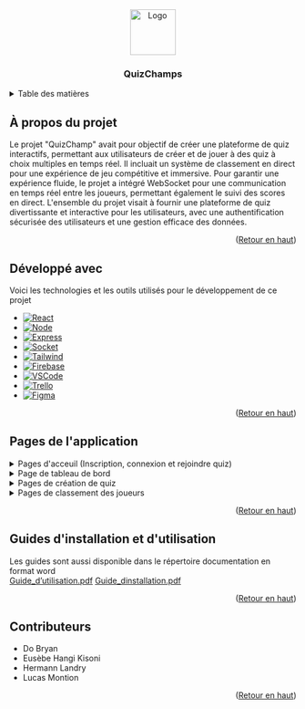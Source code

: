 <div align="center">
    <img src="https://github.com/DoBryanCS/QuizChamps/assets/111463691/5654050d-44c2-4688-9565-56161ae4f660" alt="Logo" width="80" height="80">
    <h3 align="center">QuizChamps</h3>
</div>

<!-- TABLE OF CONTENTS -->
<details>
  <summary>Table des matières</summary>
  <ol>
    <li>
      <a href="#À-propos-du-projet">À propos du projet</a>
    </li>
    <li>
      <a href="#Développé-avec">Développé avec</a>
    </li>
    <li>
      <a href="#Pages-de-lapplication">Pages de l'application</a>
    </li>
    <li>
      <a href="#Guide-dinstallation-et-dutilisation">Guide d'installation et d'utilisation</a>
    </li>
    <li>
      <a href="#Contributeurs">Contributeurs</a>
    </li>
  </ol>
</details>

## À propos du projet

Le projet "QuizChamp" avait pour objectif de créer une plateforme de quiz interactifs, permettant aux utilisateurs de créer et de jouer à des quiz à choix multiples en temps réel. Il incluait un système de classement en direct pour une expérience de jeu compétitive et immersive. Pour garantir une expérience fluide, le projet a intégré WebSocket pour une communication en temps réel entre les joueurs, permettant également le suivi des scores en direct. L'ensemble du projet visait à fournir une plateforme de quiz divertissante et interactive pour les utilisateurs, avec une authentification sécurisée des utilisateurs et une gestion efficace des données.

<p align="right">(<a href="#readme-top">Retour en haut</a>)</p>

## Développé avec

Voici les technologies et les outils utilisés pour le développement de ce projet

* [![React][React.js]][React-url]
* [![Node][Node.js]][Node-url]
* [![Express][Express.js]][Express-url]
* [![Socket][Socket.io]][Socket-url]
* [![Tailwind][Tailwind.css]][Tailwind-url]
* [![Firebase][Firebase]][Firebase-url]
* [![VSCode][VSCode]][VSCode-url]
* [![Trello][Trello]][Trello-url]
* [![Figma][Figma]][Figma-url]

<p align="right">(<a href="#readme-top">Retour en haut</a>)</p>

## Pages de l'application
  <details>
    <summary>Pages d'acceuil (Inscription, connexion et rejoindre quiz)</summary>
    <img src="https://github.com/DoBryanCS/QuizChamps/assets/111463691/6d71b554-5a10-44fc-a4f3-fededddab00c" name="image-name">
    <img src="https://github.com/DoBryanCS/QuizChamps/assets/111463691/98b4bb0a-8b54-4d6a-aab9-7356b45c4e31" name="image-name">
  </details>
  <details>
    <summary>Page de tableau de bord</summary>
    <img src="https://github.com/DoBryanCS/QuizChamps/assets/111463691/77612b7f-286b-4b68-b692-b75c0d385997" name="image-name">
  </details>
  <details>
    <summary>Pages de création de quiz</summary>
    <img src="https://github.com/DoBryanCS/QuizChamps/assets/111463691/e5f02887-d7b4-48c5-967d-c3de6e51a74f" name="image-name>
  </details>
  <details>
    <summary>Pages de salle d'attente pour les joueurs</summary>
    <img src="https://github.com/DoBryanCS/QuizChamps/assets/111463691/c8fe8222-fadd-4699-abca-e62931db9e41" name="image-name">
  </details>
  <details>
    <summary>Pages de classement des joueurs</summary>
    <img src="https://github.com/DoBryanCS/QuizChamps/assets/111463691/01e286c4-a2e8-4f6e-a839-3bbe213ca2d5" name="image-name">
  </details>

  <p align="right">(<a href="#readme-top">Retour en haut</a>)</p>

  ## Guides d'installation et d'utilisation

  Les guides sont aussi disponible dans le répertoire documentation en format word
  <br/>
  [Guide_d’utilisation.pdf](https://github.com/DoBryanCS/QuizChamps/files/12653794/Guide_d.utilisation.pdf)
  [Guide_dinstallation.pdf](https://github.com/DoBryanCS/QuizChamps/files/12653795/Guide_dinstallation.pdf)

  <p align="right">(<a href="#readme-top">Retour en haut</a>)</p>

  ## Contributeurs

  * Do Bryan
  * Eusèbe Hangi Kisoni
  * Hermann Landry
  * Lucas Montion

  <p align="right">(<a href="#readme-top">Retour en haut</a>)</p>

<!-- MARKDOWN LINKS & IMAGES -->
<!-- https://www.markdownguide.org/basic-syntax/#reference-style-links -->
[React.js]: https://img.shields.io/badge/React-20232A?style=for-the-badge&logo=react&logoColor=61DAFB
[React-url]: https://reactjs.org/
[Node.js]: https://img.shields.io/badge/Node%20js-339933?style=for-the-badge&logo=nodedotjs&logoColor=white
[Node-url]: https://nodejs.org/
[Express.js]: https://img.shields.io/badge/Express%20js-000000?style=for-the-badge&logo=express&logoColor=white
[Express-url]: https://expressjs.com/fr/
[Socket.io]: https://img.shields.io/badge/Socket.io-010101?&style=for-the-badge&logo=Socket.io&logoColor=white
[Socket-url]: https://socket.io/
[Tailwind.css]: https://img.shields.io/badge/Tailwind_CSS-38B2AC?style=for-the-badge&logo=tailwind-css&logoColor=white
[Tailwind-url]: https://tailwindcss.com/
[Trello]: https://img.shields.io/badge/Trello-0052CC?style=for-the-badge&logo=trello&logoColor=white
[Trello-url]: https://trello.com/fr 
[Firebase]: https://img.shields.io/badge/firebase-ffca28?style=for-the-badge&logo=firebase&logoColor=black
[Firebase-url]: https://firebase.google.com/
[Figma]: https://img.shields.io/badge/Figma-F24E1E?style=for-the-badge&logo=figma&logoColor=white
[Figma-url]: https://www.figma.com/fr/
[VSCode]: https://img.shields.io/badge/VSCode-0078D4?style=for-the-badge&logo=visual%20studio%20code&logoColor=white
[VSCode-url]: https://code.visualstudio.com/






